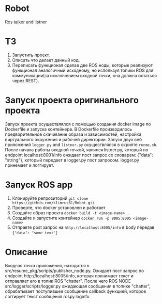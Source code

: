 # Robot
Ros talker and listner
# ТЗ
1) Запустить проект.
2) Описать что делает данный код.
3) Переписать функционал сделав две ROS ноды, которые реализуют функционал аналогичный исходному, но используя топики ROS для коммуникации(за исключением входной точки, она должна остаться через REST).
# Запуск проекта оригинального проекта
  Запуск проекта осуществлялся с помощью создания docker image по Dockerfile и запуска контейнера. В Dockerfile производилось предворительное скачивание образа и зависимостей, настройка виртуального окружения и рабочей директории. Запуск двух веб приложений ``logger.py`` and ``listner.py`` осуществлялся в скрипте ``runme.sh``.
После начала работы входной точкой, являлся listner.py, который по endpoint localhost:8001/info ожидает пост запрос со словарем: {"data": "string"}, который передает в logger.py пост запросом. logger.py принемает и логгирует.
# Запуск ROS app
  1) Клонируйте репрозиторий
     ``git clone https://github.com/klimrus61/Robot.git``
  2) Проверте, что docker установлен и работает
  3) Создайте образ проекта
     ``docker build -t <image-name> .``
  4) Создайте и запустите контейнер
     ``docker run -p 8005:8005 <image-name>``
  5) Отправте post запрос на ``http://localhost:8005/info`` в body передав ``{"data": "some text"}``
# Описание
  Входная точка приложения, находится в src/resume_pkg/scripts/publisher_node.py. Ожидает пост запрос по endpoint http://localhost:8005/info, которая принимает текст и отправляет его в топик ROS "chatter". После чего ROS NODE src/logger/scripts/logger.py ожидающая сообщения в топике "chatter", обрабатывает поступившее сообщение callback функцией, которое логгирует текст сообщения rospy.loginfo
  
